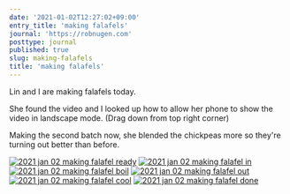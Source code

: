 ```yaml
---
date: '2021-01-02T12:27:02+09:00'
entry_title: 'making falafels'
journal: 'https://robnugen.com'
posttype: journal
published: true
slug: making-falafels
title: 'making falafels'
---
```


Lin and I are making falafels today.  

She found the video and I looked up how to allow her phone to show the
video in landscape mode.  (Drag down from top right corner)

Making the second batch now, she blended the chickpeas more so they're
turning out better than before.


[![2021 jan 02 making falafel ready](//b.robnugen.com/journal/2021/2021_jan_02_making_falafel/thumbs/2021_jan_02_making_falafel_ready.jpg)](//b.robnugen.com/journal/2021/2021_jan_02_making_falafel/2021_jan_02_making_falafel_ready.jpg)
[![2021 jan 02 making falafel in](//b.robnugen.com/journal/2021/2021_jan_02_making_falafel/thumbs/2021_jan_02_making_falafel_in.jpg)](//b.robnugen.com/journal/2021/2021_jan_02_making_falafel/2021_jan_02_making_falafel_in.jpg)
[![2021 jan 02 making falafel boil](//b.robnugen.com/journal/2021/2021_jan_02_making_falafel/thumbs/2021_jan_02_making_falafel_boil.jpg)](//b.robnugen.com/journal/2021/2021_jan_02_making_falafel/2021_jan_02_making_falafel_boil.jpg)
[![2021 jan 02 making falafel out](//b.robnugen.com/journal/2021/2021_jan_02_making_falafel/thumbs/2021_jan_02_making_falafel_out.jpg)](//b.robnugen.com/journal/2021/2021_jan_02_making_falafel/2021_jan_02_making_falafel_out.jpg)
[![2021 jan 02 making falafel cool](//b.robnugen.com/journal/2021/2021_jan_02_making_falafel/thumbs/2021_jan_02_making_falafel_cool.jpg)](//b.robnugen.com/journal/2021/2021_jan_02_making_falafel/2021_jan_02_making_falafel_cool.jpg)
[![2021 jan 02 making falafel done](//b.robnugen.com/journal/2021/2021_jan_02_making_falafel/thumbs/2021_jan_02_making_falafel_done.jpg)](//b.robnugen.com/journal/2021/2021_jan_02_making_falafel/2021_jan_02_making_falafel_done.jpg)
